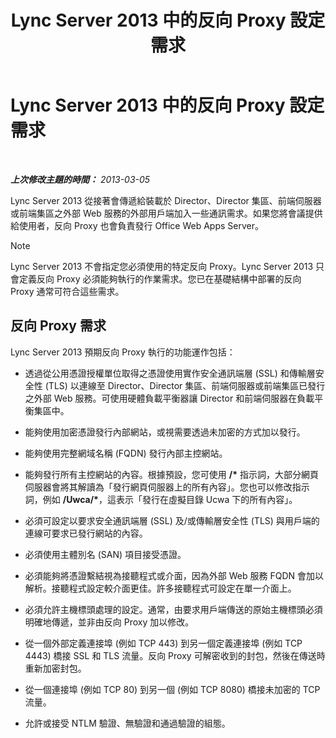 ﻿---
title: Lync Server 2013 中的反向 Proxy 設定需求
TOCTitle: Lync Server 2013 中的反向 Proxy 設定需求
ms:assetid: c37d688a-28e4-4822-80cc-6add59c71052
ms:mtpsurl: https://technet.microsoft.com/zh-tw/library/JJ945651(v=OCS.15)
ms:contentKeyID: 52056194
ms.date: 08/24/2015
mtps_version: v=OCS.15
ms.translationtype: HT
---

# Lync Server 2013 中的反向 Proxy 設定需求

 

_**上次修改主題的時間：** 2013-03-05_

Lync Server 2013 從接著會傳遞給裝載於 Director、Director 集區、前端伺服器或前端集區之外部 Web 服務的外部用戶端加入一些通訊需求。如果您將會議提供給使用者，反向 Proxy 也會負責發行 Office Web Apps Server。

> [!NOTE]  
> Lync Server 2013 不會指定您必須使用的特定反向 Proxy。Lync Server 2013 只會定義反向 Proxy 必須能夠執行的作業需求。您已在基礎結構中部署的反向 Proxy 通常可符合這些需求。



## 反向 Proxy 需求

Lync Server 2013 預期反向 Proxy 執行的功能運作包括：

  - 透過從公用憑證授權單位取得之憑證使用實作安全通訊端層 (SSL) 和傳輸層安全性 (TLS) 以連線至 Director、Director 集區、前端伺服器或前端集區已發行之外部 Web 服務。可使用硬體負載平衡器讓 Director 和前端伺服器在負載平衡集區中。

  - 能夠使用加密憑證發行內部網站，或視需要透過未加密的方式加以發行。

  - 能夠使用完整網域名稱 (FQDN) 發行內部主控網站。

  - 能夠發行所有主控網站的內容。根據預設，您可使用 **/\*** 指示詞，大部分網頁伺服器會將其解讀為「發行網頁伺服器上的所有內容」。您也可以修改指示詞，例如 **/Uwca/\***，這表示「發行在虛擬目錄 Ucwa 下的所有內容」。

  - 必須可設定以要求安全通訊端層 (SSL) 及/或傳輸層安全性 (TLS) 與用戶端的連線可要求已發行網站的內容。

  - 必須使用主體別名 (SAN) 項目接受憑證。

  - 必須能夠將憑證繫結視為接聽程式或介面，因為外部 Web 服務 FQDN 會加以解析。接聽程式設定較介面更佳。許多接聽程式可設定在單一介面上。

  - 必須允許主機標頭處理的設定。通常，由要求用戶端傳送的原始主機標頭必須明確地傳遞，並非由反向 Proxy 加以修改。

  - 從一個外部定義連接埠 (例如 TCP 443) 到另一個定義連接埠 (例如 TCP 4443) 橋接 SSL 和 TLS 流量。反向 Proxy 可解密收到的封包，然後在傳送時重新加密封包。

  - 從一個連接埠 (例如 TCP 80) 到另一個 (例如 TCP 8080) 橋接未加密的 TCP 流量。

  - 允許或接受 NTLM 驗證、無驗證和通過驗證的組態。

